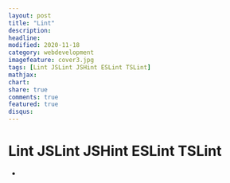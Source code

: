 ```yaml
---
layout: post
title: "Lint"
description: 
headline: 
modified: 2020-11-18
category: webdevelopment
imagefeature: cover3.jpg
tags: [Lint JSLint JSHint ESLint TSLint]
mathjax: 
chart: 
share: true
comments: true
featured: true
disqus:
---
```


# Lint JSLint JSHint ESLint TSLint
-  
